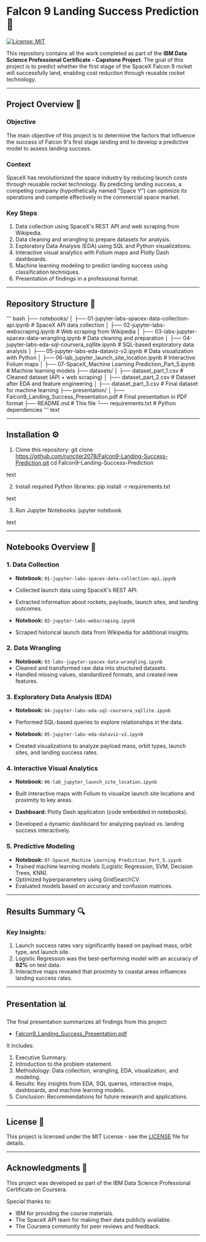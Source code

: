 # Falcon 9 Landing Success Prediction 🚀

[![License: MIT](https://img.shields.io/badge/License-MIT-yellow.svg)](LICENSE)

This repository contains all the work completed as part of the **IBM Data Science Professional Certificate - Capstone Project**. The goal of this project is to predict whether the first stage of the SpaceX Falcon 9 rocket will successfully land, enabling cost reduction through reusable rocket technology.

---

## Project Overview 📌

### **Objective**
The main objective of this project is to determine the factors that influence the success of Falcon 9's first stage landing and to develop a predictive model to assess landing success.

### **Context**
SpaceX has revolutionized the space industry by reducing launch costs through reusable rocket technology. By predicting landing success, a competing company (hypothetically named "Space Y") can optimize its operations and compete effectively in the commercial space market.

### **Key Steps**
1. Data collection using SpaceX's REST API and web scraping from Wikipedia.
2. Data cleaning and wrangling to prepare datasets for analysis.
3. Exploratory Data Analysis (EDA) using SQL and Python visualizations.
4. Interactive visual analytics with Folium maps and Plotly Dash dashboards.
5. Machine learning modeling to predict landing success using classification techniques.
6. Presentation of findings in a professional format.

---

## Repository Structure 📂
''' bash
├── notebooks/
│ ├── 01-jupyter-labs-spacex-data-collection-api.ipynb # SpaceX API data collection
│ ├── 02-jupyter-labs-webscraping.ipynb # Web scraping from Wikipedia
│ ├── 03-labs-jupyter-spacex-data-wrangling.ipynb # Data cleaning and preparation
│ ├── 04-jupyter-labs-eda-sql-coursera_sqllite.ipynb # SQL-based exploratory data analysis
│ ├── 05-jupyter-labs-eda-dataviz-v2.ipynb # Data visualization with Python
│ ├── 06-lab_jupyter_launch_site_location.ipynb # Interactive Folium maps
│ ├── 07-SpaceX_Machine Learning Prediction_Part_5.ipynb # Machine learning models
├── datasets/
│ ├── dataset_part_1.csv # Cleaned dataset (API + web scraping)
│ ├── dataset_part_2.csv # Dataset after EDA and feature engineering
│ ├── dataset_part_3.csv # Final dataset for machine learning
├── presentation/
│ ├── Falcon9_Landing_Success_Presentation.pdf # Final presentation in PDF format
├── README.md # This file
└── requirements.txt # Python dependencies
'''
text

---

## Installation ⚙️

1. Clone this repository:
git clone https://github.com/runciter2078/Falcon9-Landing-Success-Prediction.git
cd Falcon9-Landing-Success-Prediction

text

2. Install required Python libraries:
pip install -r requirements.txt

text

3. Run Jupyter Notebooks:
jupyter notebook

text

---

## Notebooks Overview 📓

### **1. Data Collection**
- **Notebook:** `01-jupyter-labs-spacex-data-collection-api.ipynb`  
- Collected launch data using SpaceX's REST API.
- Extracted information about rockets, payloads, launch sites, and landing outcomes.

- **Notebook:** `02-jupyter-labs-webscraping.ipynb`  
- Scraped historical launch data from Wikipedia for additional insights.

### **2. Data Wrangling**
- **Notebook:** `03-labs-jupyter-spacex-data-wrangling.ipynb`  
- Cleaned and transformed raw data into structured datasets.
- Handled missing values, standardized formats, and created new features.

### **3. Exploratory Data Analysis (EDA)**
- **Notebook:** `04-jupyter-labs-eda-sql-coursera_sqllite.ipynb`  
- Performed SQL-based queries to explore relationships in the data.

- **Notebook:** `05-jupyter-labs-eda-dataviz-v2.ipynb`  
- Created visualizations to analyze payload mass, orbit types, launch sites, and landing success rates.

### **4. Interactive Visual Analytics**
- **Notebook:** `06-lab_jupyter_launch_site_location.ipynb`  
- Built interactive maps with Folium to visualize launch site locations and proximity to key areas.

- **Dashboard:** Plotly Dash application (code embedded in notebooks).  
- Developed a dynamic dashboard for analyzing payload vs. landing success interactively.

### **5. Predictive Modeling**
- **Notebook:** `07-SpaceX_Machine Learning Prediction_Part_5.ipynb`  
- Trained machine learning models (Logistic Regression, SVM, Decision Trees, KNN).
- Optimized hyperparameters using GridSearchCV.
- Evaluated models based on accuracy and confusion matrices.

---

## Results Summary 🔍

### Key Insights:
1. Launch success rates vary significantly based on payload mass, orbit type, and launch site.
2. Logistic Regression was the best-performing model with an accuracy of **92%** on test data.
3. Interactive maps revealed that proximity to coastal areas influences landing success rates.

---

## Presentation 📊

The final presentation summarizes all findings from this project:
- [Falcon9_Landing_Success_Presentation.pdf](./presentation/Falcon9_Landing_Success_Presentation.pdf)

It includes:
1. Executive Summary.
2. Introduction to the problem statement.
3. Methodology: Data collection, wrangling, EDA, visualization, and modeling.
4. Results: Key insights from EDA, SQL queries, interactive maps, dashboards, and machine learning models.
5. Conclusion: Recommendations for future research and applications.

---

## License 📄

This project is licensed under the MIT License - see the [LICENSE](LICENSE) file for details.

---

## Acknowledgments 🙌

This project was developed as part of the IBM Data Science Professional Certificate on Coursera.

Special thanks to:
- IBM for providing the course materials.
- The SpaceX API team for making their data publicly available.
- The Coursera community for peer reviews and feedback.

---
